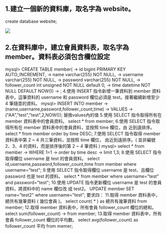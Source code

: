 ## 1.建立一個新的資料庫，取名字為 website。
create database website;

<img src="[https://github.com/ccchian/wehelp_week5/commit/423dab1196debd4980b9eb5eb159d6906e1990ac](https://github.com/ccchian/wehelp_week5/blob/main/data.sql](https://github.com/ccchian/wehelp_week5/blob/main/usename:pwd%3Dtest.jpg)"></img>


## 2.在資料庫中，建立會員資料表，取名字為 member。資料表必須包含欄位設定
mysql> CREATE TABLE member(
    -> id bigint PRIMARY KEY AUTO_INCREMENT,
    -> name varchar(255) NOT NULL,
    -> username varchar(255) NOT NULL,
    -> password varchar(255) NOT NULL,
    -> follower_count int unsigned NOT NULL default 0,
    -> time datetime NOT NULL DEFAULT NOW())
    -> ;
4.使用 INSERT 指令新增一筆資料到 member 資料表中，這筆資料的 username 和 password 欄位必須是 test。接著繼續新增至少 4 筆隨意的資料。
mysql> INSERT INTO member
    -> (name,username,password,follower_count,time)
    -> VALUES
    -> ("AA","test","test",2,NOW());
替換values內的值
5.使用 SELECT 指令取得所有在 member 資料表中的會員資料。
select * from member;
6.使用 SELECT 指令取得所有在 member 資料表中的會員資料，並按照 time 欄位，由
近到遠排序。
select * from member order by time DESC;
7.使用 SELECT 指令取得 member 資料表中第 2 ~ 4 共三筆資料，並按照 time 欄位，
由近到遠排序。( 並非編號 2、3、4 的資料，而是排序後的第 2 ~ 4 筆資料 )
mysql> select * from member
    -> WHERE 1=1
    -> order by time desc
    -> limit 1,3;
8.使用 SELECT 指令取得欄位 username 是 test 的會員資料。
select id,username,password,follower_count,time from member where username="test";
9.使用 SELECT 指令取得欄位 username 是 test、且欄位 password 也是 test 的資料。
select * from member where username="test" and password="test";
10.使用 UPDATE 指令更新欄位 username 是 test 的會員資料，將資料中的 name 欄位改
成 test2。
UPDATE member SET name="test2" where username="test";
要求四：
11.取得 member 資料表中，總共有幾筆資料 ( 幾位會員 )。
 select count( * ) as 總共有幾筆資料 from member;
12.取得 member 資料表中，所有會員 follower_count 欄位的總和。
select sum(follower_count)
    -> from member;
13.取得 member 資料表中，所有會員 follower_count 欄位的平均數。
select avg(follower_count) as follower_count 平均 from memer;
